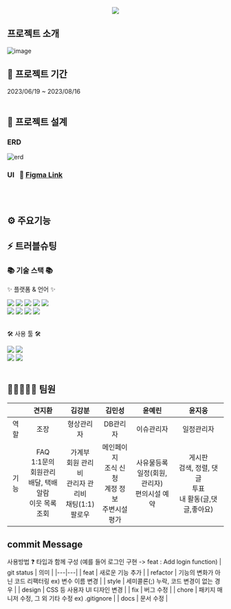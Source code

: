 <div align=center>
	<img src="https://capsule-render.vercel.app/api?type=waving&color=auto&height=200&section=header&text=HoneyPot&fontSize=90" />	
</div>

## 프로젝트 소개
![image](https://github.com/KBkim8/HoneyPot/assets/122279738/fcaa777f-2f31-4487-b115-a5fe9b100c5e)


## 📅 프로젝트 기간
2023/06/19 ~ 2023/08/16
<br>
<br>
</div>

## 🧱 프로젝트 설계

### ERD
![erd](https://github.com/KBkim8/HoneyPot/assets/122279738/02983693-6283-4aac-8527-4538f9000eff)

### UI &nbsp; 🔗 [Figma Link](https://www.figma.com/file/5fu4FGPpDKRjWF6Z8roStu/Untitled?type=design&node-id=0-1&mode=design&t=xad1bLumDyy7hS6g-0)
<br>
<br>

## ⚙ 주요기능

## ⚡ 트러블슈팅
<div align=left>
	<h3>📚 기술 스택 📚</h3>
	<p>✨ 플랫폼 & 언어 ✨</p>
</div>
<div align="left">
	<img src="https://img.shields.io/badge/Java-007396?style=flat&logo=Conda-Forge&logoColor=white" />
	<img src="https://img.shields.io/badge/HTML5-E34F26?style=flat&logo=HTML5&logoColor=white" />
	<img src="https://img.shields.io/badge/CSS3-1572B6?style=flat&logo=CSS3&logoColor=white" />
	<img src="https://img.shields.io/badge/JavaScript-F7DF1E?style=flat&logo=JavaScript&logoColor=white" />
	<img src="https://img.shields.io/badge/jQuery-0769AD?style=flat&logo=jQuery&logoColor=white" />
	<br>
	<img src="https://img.shields.io/badge/Spring-6DB33F?style=flat&logo=Spring&logoColor=white" />
	<img src="https://img.shields.io/badge/Bootstrap-7952B3?style=flat&logo=Bootstrap&logoColor=white" />
	<img src="https://img.shields.io/badge/Mybatis-000000?style=flat&logo=Fluentd&logoColor=white" />
	<img src="https://img.shields.io/badge/Oracle%20SQL-F80000?style=flat&logo=Oracle&logoColor=white" />
	<br>
</div>
<br>
<div align=left>
	<p>🛠 사용 툴 🛠</p>
</div>
<div align=left>
	<img src="https://img.shields.io/badge/Eclipse%20IDE-2C2255?style=flat&logo=EclipseIDE&logoColor=white" />
	<img src="https://img.shields.io/badge/Visual%20Studio%20Code-007ACC?style=flat&logo=VisualStudioCode&logoColor=white" />
	<br>
	<img src="https://img.shields.io/badge/Tomcat-F8DC75?style=flat&logo=ApacheTomcat&logoColor=white" />
	<img src="https://img.shields.io/badge/GitHub-181717?style=flat&logo=GitHub&logoColor=white" />
  <br>
  <br>

## 🚀👩‍🚀👨‍🚀 팀원
|   | 견지환  | 김강분  | 김민성  | 윤예린  | 윤지웅  | 
|:---:|:---:|:---:|:---:|:---:|:---:|
| 역할 | 조장  | 형상관리자  | DB관리자  | 이슈관리자  | 일정관리자  |
| 기능 | FAQ <br> 1:1문의 <br> 회원관리 <br> 배달, 택배 알람 <br> 이웃 목록 조회 |가계부 <br> 회원 관리비 <br> 관리자 관리비<br> 채팅(1:1) <br> 팔로우  | 메인페이지 <br> 조식 신청 <br> 계정 정보 <br> 주변시설평가 | 사유물등록 <br> 일정(회원, 관리자) <br> 편의시설 예약  |게시판 <br> 검색, 정렬, 댓글 <br> 투표 <br> 내 활동(글,댓글,좋아요)  | 


## commit Message
 사용방법 ❓ 타입과 함께 구성 (예를 들어 로그인 구현 -> feat : Add login function)
| git status  | 의미  |
|---|---|
| feat  | 새로운 기능 추가  |
| refactor | 기능의 변화가 아닌 코드 리팩터링 ex) 변수 이름 변경  |
| style  | 세미콜론(;) 누락, 코드 변경이 없는 경우  |
| design | CSS 등 사용자 UI 디자인 변경 |
|  fix  | 버그 수정  |
|  chore  | 패키지 매니저 수정, 그 외 기타 수정 ex) .gitignore  |
| docs | 문서 수정 | 

